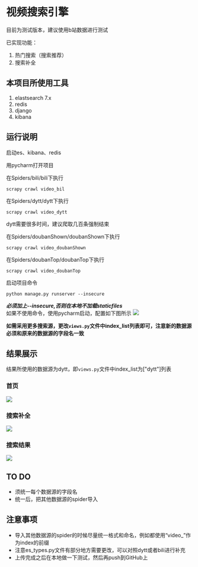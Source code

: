 #  视频搜索引擎
目前为测试版本，建议使用b站数据进行测试

已实现功能：
1. 热门搜索（搜索推荐）
2. 搜索补全  


## 本项目所使用工具
1. elastsearch 7.x
2. redis
3. django
4. kibana

## 运行说明
启动es、kibana、redis

用pycharm打开项目

在Spiders/bili/bili下执行  
```
scrapy crawl video_bil
```  
在Spiders/dytt/dytt下执行   
```
scrapy crawl video_dytt
```    
dytt需要很多时间，建议爬取几百条强制结束

在Spiders/doubanShown/doubanShown下执行  
```
scrapy crawl video_doubanShown
```  
在Spiders/doubanTop/doubanTop下执行  
```
scrapy crawl video_doubanTop
```  

启动项目命令
```base
python manage.py runserver --insecure
```
***必须加上--insecure,否则在本地不加载staticfiles***  
如果不使用命令，使用pycharm启动，配置如下图所示
![](https://res.cloudinary.com/emmith/image/upload/v1623761143/marldown/pycharm-setting_bsoyg0.png)


**如需采用更多搜索源，更改```views.py```文件中index_list列表即可，注意新的数据源必须和原来的数据源的字段名一致**

## 结果展示
结果所使用的数据源为dytt，即```views.py```文件中index_list为["dytt"]列表
### 首页
![](https://res.cloudinary.com/emmith/image/upload/v1623244073/marldown/%E9%A6%96%E9%A1%B5_l4qoi3.png)

### 搜索补全
![](https://res.cloudinary.com/emmith/image/upload/v1623244185/marldown/%E6%90%9C%E7%B4%A2%E8%A1%A5%E5%85%A8_oo5oh7.png)

### 搜索结果
![](https://res.cloudinary.com/emmith/image/upload/v1623244299/marldown/%E6%90%9C%E7%B4%A2%E7%BB%93%E6%9E%9C_i0k3it.png)

## TO DO
* 须统一每个数据源的字段名
* 统一后，把其他数据源的spider导入

## 注意事项

* 导入其他数据源的spider的时候尽量统一格式和命名，例如都使用“video_”作为index的前缀
* 注意es_types.py文件有部分地方需要更改，可以对照dytt或者bili进行补充
* 上传完成之后在本地做一下测试，然后再push到GitHub上